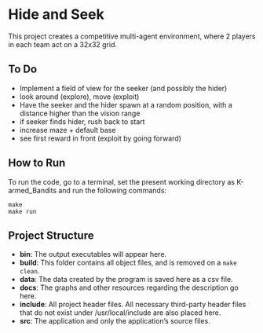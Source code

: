 # Hide and Seek
This project creates a competitive multi-agent environment, where 2 players in each team act on a 32x32 grid.

## To Do
* Implement a field of view for the seeker (and possibly the hider)
* look around (explore), move (exploit)
* Have the seeker and the hider spawn at a random position, with a distance higher than the vision range
* if seeker finds hider, rush back to start
* increase maze + default base
* see first reward in front (exploit by going forward)

## How to Run
To run the code, go to a terminal, set the present working directory as K-armed_Bandits and run the following commands:

```
make
make run
```

## Project Structure
* __bin__: The output executables will appear here.
* __build__: This folder contains all object files, and is removed on a `make clean`.
* __data__: The data created by the program is saved here as a csv file.
* __docs__: The graphs and other resources regarding the description go here.
* __include__: All project header files. All necessary third-party header files that do not exist under /usr/local/include are also placed here.
* __src__: The application and only the application’s source files.
